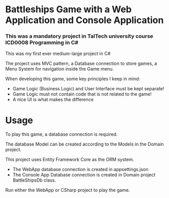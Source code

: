 # Battleships Game with a Web Application and Console Application
### This was a mandatory project in TalTech university course ICD0008 Programming in C#
This was my first ever medium-large project in C#

The project uses MVC pattern, a Database connection to store games, a Menu System for navigation inside the Game menu.

When developing this game, some key principles I keep in mind:
* Game Logic (Business Logic) and User Interface must be kept separate!
* Game Logic must not contain code that is not related to the game!
* A nice UI is what makes the difference

# Usage

To play this game, a database connection is required.

The database Model can be created according to the Models in the Domain project.

This project uses Entity Framework Core as the ORM system.

* The WebApp database connection is created in appsettings.json
* The Console App Database connection is created in Domain project BattleShipsDb class.

Run either the WebApp or CSharp project to play the game.
